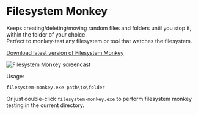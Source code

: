 # Filesystem Monkey

Keeps creating/deleting/moving random files and folders until you stop it, within the folder of your choice.  
Perfect to monkey-test any filesystem or tool that watches the filesystem.

[Download latest version of Filesystem Monkey](https://github.com/nicolas-raoul/filesystem-monkey/releases/download/v1.1/filesystem-monkey.exe)

![Filesystem Monkey screencast](http://i.stack.imgur.com/XdnV5.gif)

Usage:
```
filesystem-monkey.exe path\to\folder
````

Or just double-click `filesystem-monkey.exe` to perform filesystem monkey testing in the current directory.
